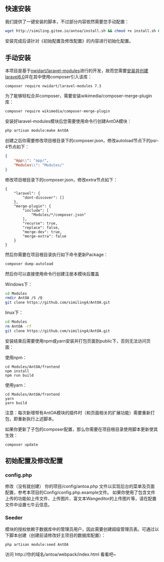 ## 快速安装

我们提供了一键安装的脚本，不过部分内容依然需要您手动配置：
```bash
wget http://similing.gitee.io/antoa/install.sh && chmod +x install.sh && ./install.sh
```
安装完成后请针对《初始配置及修改配置》的内容进行初始化配置。

## 手动安装

本项目是基于[nwidart/laravel-modules](https://github.com/nWidart/laravel-modules)进行的开发，故而您需要[安装并创建laravel6.0](https://learnku.com/docs/laravel/6.x/installation/5124)并在其中使用composer引入该库：

```bash
composer require nwidart/laravel-modules 7.3
```

为了能够轻松合并composer，需要安装wikimedia/composer-merge-plugin库：

```bash
composer require wikimedia/composer-merge-plugin
```

安装好laravel-modules模块后您需要使用命令行创建AntOA模块：

```bash
php artisan module:make AntOA
```

创建之后你需要修改项目根目录下的composer.json，修改autoload节点下的psr-4节点如下：

```json
{
    "App\\": "app/",
    "Modules\\": "Modules/"
}
```

修改项目根目录下的composer.json，修改extra节点如下：

```
{
    "laravel": {
        "dont-discover": []
    },
    "merge-plugin": {
        "include": [
            "Modules/*/composer.json"
        ],
        "recurse": true,
        "replace": false,
        "merge-dev": true,
        "merge-extra": false
    }
}
```

然后你需要在项目根目录执行如下命令更新Package：

```php
composer dump-autoload
```

然后你可以直接使用命令行创建注册本模块后覆盖

Windows下：

```bash
cd Modules
rmdir AntOA /S /Q
git clone https://github.com/similing4/AntOA.git
```

linux下：

```bash
cd Modules
rm AntOA -rf
git clone https://github.com/similing4/AntOA.git
```

安装结束后需要使用npm或yarn安装并打包页面到public下，否则无法访问页面：

使用npm：
```shell script
cd Modules/AntOA/frontend
npm install
npm run build
```
使用yarn：
```shell script
cd Modules/AntOA/frontend
yarn
yarn build
```
注意：每次新增带有AntOA模块的插件时（和页面相关的扩展功能）需要重新打包，即重新执行上述脚本。

如果你更新了子包的composer配置，那么你需要在项目根目录使用脚本更新使其生效：

```
composer update
```

## 初始配置及修改配置
### config.php

修改（没有就创建） 你的项目/config/antoa.php 文件以实现后台的菜单及页面配置，参考本项目的Config/config.php.example文件。
如果你使用了包含文件上传的功能如上传文件、上传图片、富文本Wangeditor的上传图片等，请在配置文件中设置七牛云信息。

### Seeder

模块的授权依赖于数据库中的管理员用户，因此需要创建超级管理员表。可通过以下脚本创建（创建前请修改好主项目的数据库配置）：
```shell script
php artisan module:seed AntOA
```

访问 http://你的域名/antoa/webpack/index.html 看看吧~